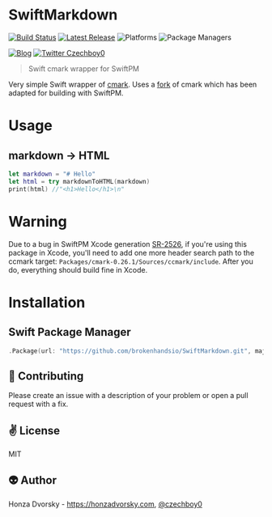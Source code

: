 # SwiftMarkdown

[![Build Status](https://travis-ci.org/czechboy0/cmark.swift.svg?branch=master)](https://travis-ci.org/czechboy0/cmark.swift)
[![Latest Release](https://img.shields.io/github/release/czechboy0/cmark.swift.svg)](https://github.com/czechboy0/cmark.swift/releases/latest)
![Platforms](https://img.shields.io/badge/platforms-Linux%20%7C%20OS%20X-blue.svg)
![Package Managers](https://img.shields.io/badge/package%20managers-SwiftPM-yellow.svg)

[![Blog](https://img.shields.io/badge/blog-honzadvorsky.com-green.svg)](http://honzadvorsky.com)
[![Twitter Czechboy0](https://img.shields.io/badge/twitter-czechboy0-green.svg)](http://twitter.com/czechboy0)

> Swift cmark wrapper for SwiftPM

Very simple Swift wrapper of [cmark](https://github.com/jgm/cmark). Uses a [fork](https://github.com/czechboy0/cmark) of cmark which has been adapted for building with SwiftPM.

# Usage

## markdown -> HTML

```swift
let markdown = "# Hello"
let html = try markdownToHTML(markdown)
print(html) //"<h1>Hello</h1>\n"
```

# Warning
Due to a bug in SwiftPM Xcode generation [SR-2526](https://bugs.swift.org/browse/SR-2526), if you're using this package in Xcode, you'll need to add one more header search path to the ccmark target: `Packages/cmark-0.26.1/Sources/ccmark/include`. After you do, everything should build fine in Xcode.

# Installation

## Swift Package Manager

```swift
.Package(url: "https://github.com/brokenhandsio/SwiftMarkdown.git", majorVersion: 0, minor: 1)
```

:gift_heart: Contributing
------------
Please create an issue with a description of your problem or open a pull request with a fix.

:v: License
-------
MIT

:alien: Author
------
Honza Dvorsky - https://honzadvorsky.com, [@czechboy0](http://twitter.com/czechboy0)

